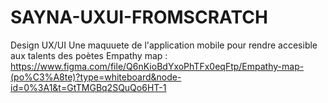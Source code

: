 # SAYNA-UXUI-FROMSCRATCH
Design UX/UI 
Une maquuete de l'application mobile pour rendre accesible aux talents des poètes
Empathy map : https://www.figma.com/file/Q6nKioBdYxoPhTFx0eqFtp/Empathy-map-(po%C3%A8te)?type=whiteboard&node-id=0%3A1&t=GtTMGBq2SQuQo6HT-1
